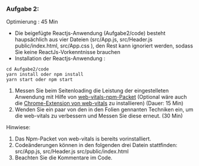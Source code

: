 ### Aufgabe 2: 
Optimierung : 45 Min
* Die beigefügte Reactjs-Anwendung (Aufgabe2/code) besteht haupsächlich aus vier Dateien (src/App.js, src/Header.js public/index.html, src/App.css ), den Rest kann ignoriert werden, sodass Sie keine ReactJs-Vorkenntnisse brauchen 
* Installation der Reactjs-Anwendung : 
```
cd Aufgabe2/code
yarn install oder npm install
yarn start oder npm start
```
1. Messen Sie beim Seitenloading die Leistung der eingestelleten Anwendung mit Hilfe von [web-vitals-npm-Packet](https://www.npmjs.com/package/web-vitals) 
(Optional wäre auch die [Chrome-Extension von web-vitals](https://chrome.google.com/webstore/detail/web-vitals/ahfhijdlegdabablpippeagghigmibma) zu installieren) (Dauer: 15 Min)
1. Wenden Sie ein paar von den in den Folien gennanten Techniken ein, um die web-vitals zu verbessern und Messen Sie diese erneut. (30 Min)

Hinwiese: 
1. Das Npm-Packet von web-vitals is bereits vorinstalliert.
1. Codeänderungen können in den folgenden drei Datein stattfinden: src/App.js, src/Header.js src/public/index.html 
1. Beachten Sie die Kommentare im Code.
